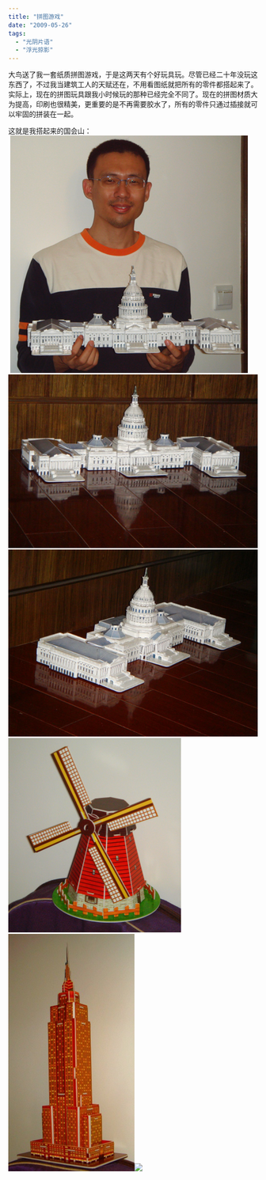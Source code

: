 ```yaml
---
title: "拼图游戏"
date: "2009-05-26"
tags: 
  - "光阴片语"
  - "浮光掠影"
---
```


大鸟送了我一套纸质拼图游戏，于是这两天有个好玩具玩。尽管已经二十年没玩这东西了，不过我当建筑工人的天赋还在，不用看图纸就把所有的零件都搭起来了。实际上，现在的拼图玩具跟我小时候玩的那种已经完全不同了。现在的拼图材质大为提高，印刷也很精美，更重要的是不再需要胶水了，所有的零件只通过插接就可以牢固的拼装在一起。

这就是我搭起来的国会山：  
 [![](images/86f3c9c905554dd09a49f62a199c1ce9.png)![](images/8026f1b084751a704255ca2c59ece44c.png)![](images/a73d17630c607c16066adbf4a6e62e9d.png)![](images/ae08c1ed8f589764a8afa01a52eba975.png)![](images/eb21e13ef28c8871a7e7803285681fd3.png)![](http://ruanqizhen.wordpress.com/wp-content/uploads/2009/05/eb21e13ef28c8871a7e7803285681fd3.png?w=300)](http://ruanqizhen.wordpress.com/wp-content/uploads/2009/05/4d1f9855296655b6c463df0ef9cf37e1.png)
